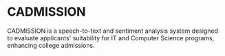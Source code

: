 # CADMISSION
CADMISSION is a speech-to-text and sentiment analysis system designed to evaluate applicants' suitability for IT and Computer Science programs, enhancing college admissions.
